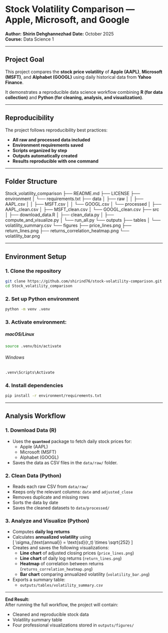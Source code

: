 #  Stock Volatility Comparison — Apple, Microsoft, and Google

**Author:** **Shirin Dehghannezhad**
**Date:** October 2025  
**Course:** Data Science 1

---

##  Project Goal

This project compares the **stock price volatility** of **Apple (AAPL)**, **Microsoft (MSFT)**, and **Alphabet (GOOGL)** using daily historical data from **Yahoo Finance**.

It demonstrates a reproducible data science workflow combining **R (for data collection)** and **Python (for cleaning, analysis, and visualization)**.

---

##  Reproducibility

The project follows reproducibility best practices:
- **All raw and processed data included**
- **Environment requirements saved**
- **Scripts organized by step**
- **Outputs automatically created**
- **Results reproducible with one command**

---

## Folder Structure

Stock_volatility_comparison
├── README.md
├── LICENSE
├── environment
│   └── requirements.txt
├── data
│   ├── raw
│   │   ├── AAPL.csv
│   │   ├── MSFT.csv
│   │   └── GOOGL.csv
│   └── processed
│       ├── AAPL_clean.csv
│       ├── MSFT_clean.csv
│       └── GOOGL_clean.csv
├── src
│   ├── download_data.R
│   ├── clean_data.py
│   ├── compute_and_visualize.py
│   └── run_all.py
└── outputs
    ├── tables
    │   └── volatility_summary.csv
    └── figures
        ├── price_lines.png
        ├── return_lines.png
        ├── returns_correlation_heatmap.png
        └── volatility_bar.png



---

##  Environment Setup

###  1. Clone the repository
```bash
git clone https://github.com/shirind76/stock-volatility-comparison.git
cd Stock_volatility_comparison
```
### 2. Set up Python environment
``` bash
python -m venv .venv
```
### 3. Activate environment:
##### macOS/Linux
``` bash 
source .venv/bin/activate 
```
###### Windows
```bash
.venv\Scripts\Activate
```
### 4. Install dependencies
```bash 
pip install -r environment/requirements.txt
```
---
## Analysis Workflow

###   1. Download Data (R)
- Uses the **`quantmod`** package to fetch daily stock prices for:
  - Apple (AAPL)
  - Microsoft (MSFT)
  - Alphabet (GOOGL)
- Saves the data as CSV files in the `data/raw/` folder.

###   2. Clean Data (Python)
- Reads each raw CSV from `data/raw/`
- Keeps only the relevant columns: `date` and `adjusted_close`
- Removes duplicate and missing rows
- Sorts the data by date
- Saves the cleaned datasets to `data/processed/`

###  3. Analyze and Visualize (Python)
- Computes **daily log returns**
- Calculates **annualized volatility** using  
  \[
  \sigma_{\text{annual}} = \text{sd}(r_t) \times \sqrt{252}
  \]
- Creates and saves the following visualizations:
  - **Line chart** of adjusted closing prices (`price_lines.png`)
  - **Line chart** of daily log returns (`return_lines.png`)
  - **Heatmap** of correlation between returns (`returns_correlation_heatmap.png`)
  -  **Bar chart** comparing annualized volatility (`volatility_bar.png`)
- Exports a summary table:
  - `outputs/tables/volatility_summary.csv`

---

 **End Result:**  
After running the full workflow, the project will contain:
- Cleaned and reproducible stock data  
- Volatility summary table  
- Four professional visualizations stored in `outputs/figures/`  


